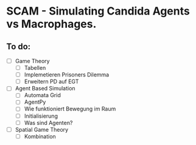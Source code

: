 # SCAM - Simulating Candida Agents vs Macrophages.


## To do:
- [ ] Game Theory
  - [ ] Tabellen
  - [ ] Implemetieren Prisoners Dilemma
  - [ ] Erweitern PD auf EGT
- [ ] Agent Based Simulation
  - [ ] Automata Grid
  - [ ] AgentPy
  - [ ] Wie funktioniert Bewegung im Raum
  - [ ] Initialisierung
  - [ ] Was sind Agenten?
- [ ] Spatial Game Theory
  - [ ] Kombination
